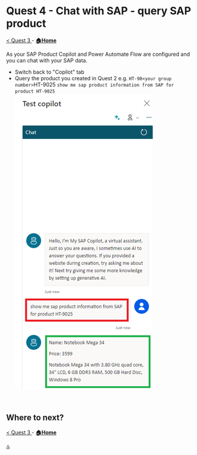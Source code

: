 # Quest 4 - Chat with SAP - query SAP product 

[ < Quest 3 ](quest3.md) - **[🏠Home](../README.md)**

As your SAP Product Copilot and Power Automate Flow are configured and you can chat with your SAP data. 


* Switch back to "Copilot" tab
* Query the product you created in Quest 2 e.g. `HT-90<your group number>`HT-9025 `show me sap product information from SAP for product HT-9025`
 ![Sign In](../media/quest4/4-check-product.png) <br>

<br>



## Where to next?

[ < Quest 3 ](quest3.md) - **[🏠Home](../README.md)**

[🔝](#)
